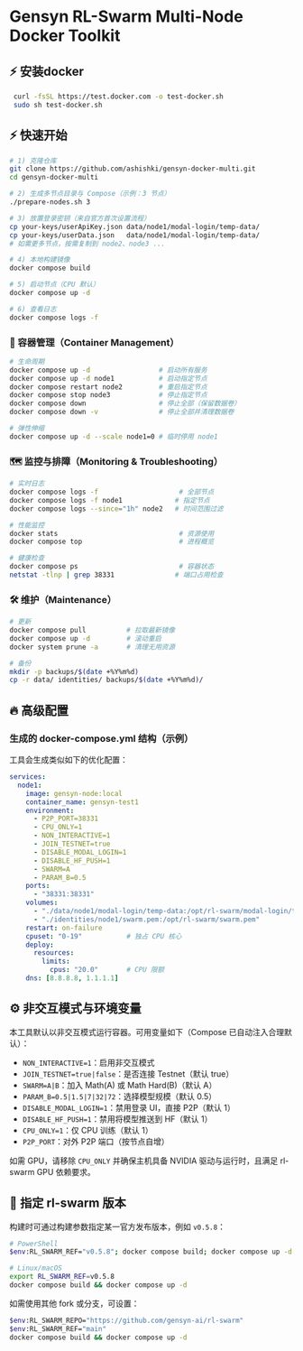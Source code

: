 # Gensyn RL-Swarm Multi-Node Docker Toolkit

## ⚡ 安装docker
```bash
 curl -fsSL https://test.docker.com -o test-docker.sh
 sudo sh test-docker.sh
 ```

## ⚡ 快速开始

```bash
# 1) 克隆仓库
git clone https://github.com/ashishki/gensyn-docker-multi.git
cd gensyn-docker-multi

# 2) 生成多节点目录与 Compose（示例：3 节点）
./prepare-nodes.sh 3

# 3) 放置登录密钥（来自官方首次设置流程）
cp your-keys/userApiKey.json data/node1/modal-login/temp-data/
cp your-keys/userData.json   data/node1/modal-login/temp-data/
# 如需更多节点，按需复制到 node2、node3 ...

# 4) 本地构建镜像
docker compose build

# 5) 启动节点（CPU 默认）
docker compose up -d 

# 6) 查看日志
docker compose logs -f
```



### 🚀 容器管理（Container Management）
```bash
# 生命周期
docker compose up -d                 # 启动所有服务
docker compose up -d node1           # 启动指定节点
docker compose restart node2         # 重启指定节点
docker compose stop node3            # 停止指定节点
docker compose down                  # 停止全部（保留数据卷）
docker compose down -v               # 停止全部并清理数据卷

# 弹性伸缩
docker compose up -d --scale node1=0 # 临时停用 node1
```

### 🗺️ 监控与排障（Monitoring & Troubleshooting）
```bash
# 实时日志
docker compose logs -f                    # 全部节点
docker compose logs -f node1             # 指定节点
docker compose logs --since="1h" node2   # 时间范围过滤

# 性能监控
docker stats                              # 资源使用
docker compose top                        # 进程概览

# 健康检查
docker compose ps                         # 容器状态
netstat -tlnp | grep 38331               # 端口占用检查
```

### 🛠️ 维护（Maintenance）
```bash
# 更新
docker compose pull          # 拉取最新镜像
docker compose up -d         # 滚动重启
docker system prune -a       # 清理无用资源

# 备份
mkdir -p backups/$(date +%Y%m%d)
cp -r data/ identities/ backups/$(date +%Y%m%d)/
```

## 🔥 高级配置

### 生成的 docker-compose.yml 结构（示例）

工具会生成类似如下的优化配置：

```yaml
services:
  node1:
    image: gensyn-node:local
    container_name: gensyn-test1
    environment:
      - P2P_PORT=38331
      - CPU_ONLY=1
      - NON_INTERACTIVE=1
      - JOIN_TESTNET=true
      - DISABLE_MODAL_LOGIN=1
      - DISABLE_HF_PUSH=1
      - SWARM=A
      - PARAM_B=0.5
    ports:
      - "38331:38331"
    volumes:
      - "./data/node1/modal-login/temp-data:/opt/rl-swarm/modal-login/temp-data"
      - "./identities/node1/swarm.pem:/opt/rl-swarm/swarm.pem"
    restart: on-failure
    cpuset: "0-19"           # 独占 CPU 核心
    deploy:
      resources:
        limits:
          cpus: "20.0"       # CPU 限额
    dns: [8.8.8.8, 1.1.1.1]
```

## ⚙️ 非交互模式与环境变量

本工具默认以非交互模式运行容器。可用变量如下（Compose 已自动注入合理默认）：

- `NON_INTERACTIVE=1`：启用非交互模式
- `JOIN_TESTNET=true|false`：是否连接 Testnet（默认 true）
- `SWARM=A|B`：加入 Math(A) 或 Math Hard(B)（默认 A）
- `PARAM_B=0.5|1.5|7|32|72`：选择模型规模（默认 0.5）
- `DISABLE_MODAL_LOGIN=1`：禁用登录 UI，直接 P2P（默认 1）
- `DISABLE_HF_PUSH=1`：禁用将模型推送到 HF（默认 1）
- `CPU_ONLY=1`：仅 CPU 训练（默认 1）
- `P2P_PORT`：对外 P2P 端口（按节点自增）

如需 GPU，请移除 `CPU_ONLY` 并确保主机具备 NVIDIA 驱动与运行时，且满足 rl-swarm GPU 依赖要求。

## 📌 指定 rl-swarm 版本

构建时可通过构建参数指定某一官方发布版本，例如 `v0.5.8`：

```bash
# PowerShell
$env:RL_SWARM_REF="v0.5.8"; docker compose build; docker compose up -d

# Linux/macOS
export RL_SWARM_REF=v0.5.8
docker compose build && docker compose up -d
```

如需使用其他 fork 或分支，可设置：

```bash
$env:RL_SWARM_REPO="https://github.com/gensyn-ai/rl-swarm"
$env:RL_SWARM_REF="main"
docker compose build && docker compose up -d
```
